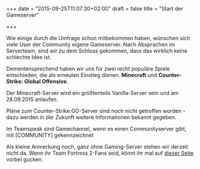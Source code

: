 +++
date = "2015-09-25T11:07:30+02:00"
draft = false
title = "Start der Gameserver"

+++
<p>Wie einige durch die Umfrage schon mitbekommen haben, w&uuml;nschen sich viele User der Community eigene Gameserver. Nach Absprachen im Serverteam, sind wir zu dem Schluss gekommen, dass das wirklich keine schlechte Idee ist.</p>
<p> Dementensprechend haben wir uns für zwei recht popul&auml;re Spiele entschieden, die als erneuten Einstieg dienen. <strong>Minecraft</strong> und <strong>Counter-Strike: Global Offensive</strong>.</p> 

<p>Der Minecraft-Server wird ein gr&ouml;&szlig;tenteils Vanilla-Server sein und am 28.09.2015 anlaufen.</p>
<p>Pläne zum Counter-Strike:GO-Server sind noch nicht getroffen worden - dazu werden in der Zukunft weitere Informationen bekannt gegeben.</p>

<p>Im Teamspeak sind Gamechannel, wenn es einen Communityserver gibt, mit [COMMUNITY] gekennzeichnet</p>

<p>Als kleine Anmerkung noch, ganz ohne Gaming-Server stehen wir derzeit nicht da. Wenn ihr Team Fortress 2-Fans seid, könnt ihr mal auf <a href="https://hlstats.biocrafting.net">dieser Seite</a> vorbei gucken. </p>
